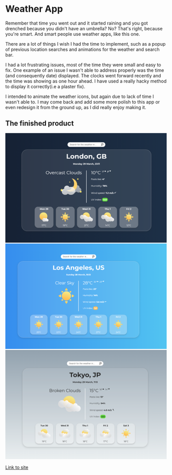 # Weather App

Remember that time you went out and it started raining and you got drenched because you didn't have an umbrella? No? That's right, because you're smart. And smart people use weather apps, like this one.

There are a lot of things I wish I had the time to implement, such as a popup of previous location searches and animations for the weather and search bar. 

I had a lot frustrating issues, most of the time they were small and easy to fix. One example of an issue I wasn't able to address properly was the time (and consequently date) displayed. The clocks went forward recently and the time was showing as one hour ahead. I have used a really hacky method to display it correctly(i.e a plaster fix).

I intended to animate the weather icons, but again due to lack of time I wasn't able to. I may come back and add some more polish to this app or even redesign it from the ground up, as I did really enjoy making it.

## The finished product

![Screenshot](./assets/images/screenshot_1.png)
![Screenshot](./assets/images/screenshot_2.png)
![Screenshot](./assets/images/screenshot_3.png)

[Link to site](https://bytemybits.github.io/weather-app/)

